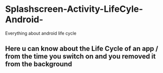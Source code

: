 # Splashscreen-Activity-LifeCyle-Android-
Everything about  android life cycle 
<h2> Here u can know about the Life Cycle of an app / from the time you switch on and you removed it from the background </h2> 
